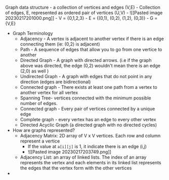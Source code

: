 Graph data structure - a collection of vertices and edges (V,E)
	- Collection of edges, E, represented as ordered pair of vertices (U,V)
	- ![[Pasted image 20230217201000.png]]
	- V = {0,1,2,3}
	- E = {(0,1), (0,2), (1,2), (0,3)}
	- G = {V,E} 
- Graph Terminology
	- Adjacency - A vertex is adjacent to another vertex if there is an edge connecting them (ie: (0,2) is adjacent)
	- Path - A sequence of edges that allow you to go from one vertice to another
	- Directed Graph - A graph with directed arrows. (i.e if the graph above was directed, the edge (0,2) wouldn't mean there is an edge (2,0) as well )
	- Undirected Graph - A graph with edges that do not point in any direction (edges are bidirectional)
	- Connected graph - There exists at least one path from a vertex to another vertex for all vertex
	- Spanning Tree- vertices connected with the minimum possible number of edges. 
	- Connected graph - Every pair of vertices connected by a unique edge 
	- Complete graph - every vertex has an edge to every other vertex 
	- Directed Acyclic Graph (a directed graph with no directed cycles)
- How are graphs represented? 
	- Adjacency Matrix: 2D array of V x V vertices. Each row and column represent a vertice
		- If the value at `a[i][j]` is 1, it indicate there is an edge (i,j) 
		- ![[Pasted image 20230217203749.png]]
	-  Adjacency List: an array of linked lists. The index of an array represents the vertex and each elements in its linked list represents the edges that the vertex form with the other vertices 
- 